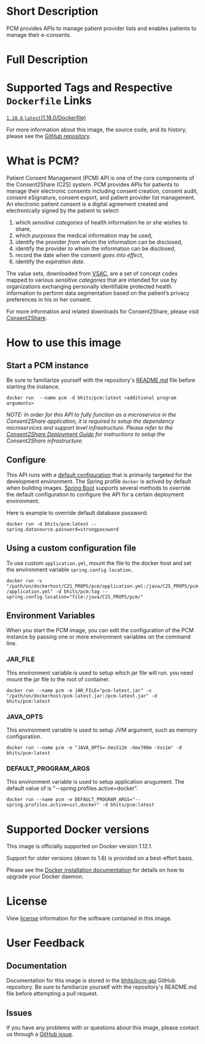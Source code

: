 # Short Description
PCM provides APIs to manage patient provider lists and enables patients to manage their e-consents.

# Full Description

# Supported Tags and Respective `Dockerfile` Links

[`1.18.0`](https://github.com/bhits/pcm-api/blob/master/pcm/src/main/docker/Dockerfile),[`latest`](https://github.com/bhits/pcm-api/blob/master/pcm/src/main/docker/Dockerfile)[(1.18.0/Dockerfile)](https://github.com/bhits/pcm-api/blob/master/pcm/src/main/docker/Dockerfile)

For more information about this image, the source code, and its history, please see the [GitHub repository](https://github.com/bhits/pcm-api).

# What is PCM?

Patient Consent Management (PCM) API is one of the core components of the Consent2Share (C2S) system. PCM provides APIs for patients to manage their electronic consents including consent creation, consent audit, consent eSignature, consent export, and patient provider list management. An electronic patient consent is a digital agreement created and electronically signed by the patient to select:

1. which *sensitive categories* of health information he or she wishes to share,
2. which *purposes* the medical information may be used,
3. identify the provider *from* whom the information can be disclosed,
4. identify the provider *to* whom the information can be disclosed,
5. record the date when the consent *goes into effect*,
6. identify the *expiration date*.

The value sets, downloaded from [VSAC](https://vsac.nlm.nih.gov/), are a set of concept codes mapped to various *sensitive categories* that are intended for use by organizations exchanging personally identifiable protected health information to perform data segmentation based on the patient’s privacy preferences in his or her consent.


For more information and related downloads for Consent2Share, please visit [Consent2Share](https://bhits.github.io/consent2share/).
# How to use this image


## Start a PCM instance

Be sure to familiarize yourself with the repository's [README.md](https://github.com/bhits/pcm-api) file before starting the instance.

`docker run  --name pcm -d bhits/pcm:latest <additional program arguments>`

*NOTE: In order for this API to fully function as a microservice in the Consent2Share application, it is required to setup the dependency microservices and support level infrastructure. Please refer to the [Consent2Share Deployment Guide](https://github.com/bhits/consent2share/releases/download/2.0.0/c2s-deployment-guide.pdf) for instructions to setup the Consent2Share infrastructure.*


## Configure

This API runs with a [default configuration](https://github.com/bhits/pcm-api/blob/master/pcm/src/main/resources/application.yml) that is primarily targeted for the development environment.  The Spring profile `docker` is actived by default when building images. [Spring Boot](https://projects.spring.io/spring-boot/) supports several methods to override the default configuration to configure the API for a certain deployment environment. 

Here is example to override default database password:

`docker run -d bhits/pcm:latest --spring.datasource.password=strongpassword`

## Using a custom configuration file

To use custom `application.yml`, mount the file to the docker host and set the environment variable `spring.config.location`.

`docker run -v "/path/on/dockerhost/C2S_PROPS/pcm/application.yml:/java/C2S_PROPS/pcm/application.yml" -d bhits/pcm:tag --spring.config.location="file:/java/C2S_PROPS/pcm/"`

## Environment Variables

When you start the PCM image, you can edit the configuration of the PCM instance by passing one or more environment variables on the command line. 

### JAR_FILE

This environment variable is used to setup which jar file will run. you need mount the jar file to the root of container.

`docker run --name pcm -e JAR_FILE="pcm-latest.jar" -v "/path/on/dockerhost/pcm-latest.jar:/pcm-latest.jar" -d bhits/pcm:latest`

### JAVA_OPTS 

This environment variable is used to setup JVM argument, such as memory configuration.

`docker run --name pcm -e "JAVA_OPTS=-Xms512m -Xmx700m -Xss1m" -d bhits/pcm:latest`

### DEFAULT_PROGRAM_ARGS 

This environment variable is used to setup application arugument. The default value of is "--spring.profiles.active=docker".

`docker run --name pcm -e DEFAULT_PROGRAM_ARGS="--spring.profiles.active=ssl,docker" -d bhits/pcm:latest`

# Supported Docker versions

This image is officially supported on Docker version 1.12.1.

Support for older versions (down to 1.6) is provided on a best-effort basis.

Please see the [Docker installation documentation](https://docs.docker.com/engine/installation/) for details on how to upgrade your Docker daemon.

# License

View [license](https://github.com/bhits/pcm-api/blob/master/LICENSE) information for the software contained in this image.

# User Feedback

## Documentation 

Documentation for this image is stored in the [bhits/pcm-api](https://github.com/bhits/pcm-api) GitHub repository. Be sure to familiarize yourself with the repository's README.md file before attempting a pull request.

## Issues

If you have any problems with or questions about this image, please contact us through a [GitHub issue](https://github.com/bhits/pcm-api/issues).